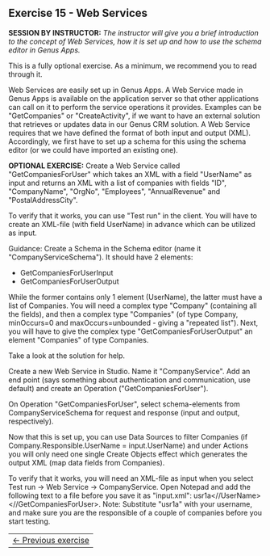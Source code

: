 ## Exercise 15 - Web Services
**SESSION BY INSTRUCTOR:** *The instructor will give you a brief introduction to the concept of Web Services, how it is set up and how to use the schema editor in Genus Apps.*

This is a fully optional exercise. As a minimum, we recommend you to read through it.

Web Services are easily set up in Genus Apps. A Web Service made in Genus Apps is available on the application server so that other applications can call on it to perform the service operations it provides. Examples can be "GetCompanies" or "CreateActivity", if we want to have an external solution that retrieves or updates data in our Genus CRM solution. A Web Service requires that we have defined the format of both input and output (XML). Accordingly, we first have to set up a schema for this using the schema editor (or we could have imported an existing one).

**OPTIONAL EXERCISE:** Create a Web Service called "GetCompaniesForUser" which takes an XML with a field "UserName" as input and returns an XML with a list of companies with fields "ID", "CompanyName", "OrgNo", "Employees", "AnnualRevenue" and "PostalAddressCity".

To verify that it works, you can use "Test run" in the client. You will have to create an XML-file (with field UserName) in advance which can be utilized as input.

Guidance: Create a Schema in the Schema editor (name it "CompanyServiceSchema"). It should have 2 elements:
* GetCompaniesForUserInput
* GetCompaniesForUserOutput 

While the former contains only 1 element (UserName), the latter must have a list of Companies. You will need a complex type "Company" (containing all the fields), and then a complex type "Companies" (of type Company, minOccurs=0 and maxOccurs=unbounded - giving a "repeated list"). Next, you will have to give the complex type "GetCompaniesForUserOutput" an element "Companies" of type Companies.

Take a look at the solution for help.

Create a new Web Service in Studio. Name it "CompanyService". Add an end point (says something about authentication and communication, use default) and create an Operation ("GetCompaniesForUser").

On Operation "GetCompaniesForUser", select schema-elements from CompanyServiceSchema for request and response (input and output, respectively).

Now that this is set up, you can use Data Sources to filter Companies (if Company.Responsible.UserName = input.UserName) and under Actions you will only need one single Create Objects effect which generates the output XML (map data fields from Companies).

To verify that it works, you will need an XML-file as input when you select Test run -> Web Service -> CompanyService. Open Notepad and add the following text to a file before you save it as "input.xml": <GetCompaniesForUser><UserName>usr1a<//UserName><//GetCompaniesForUser>. Note: Substitute "usr1a" with your username, and make sure you are the responsible of a couple of companies before you start testing.


<table>
   <tr><td><a href="exercise-14.md"><- Previous exercise</a></td></tr>
</table>